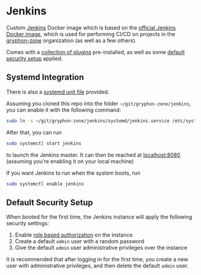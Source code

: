 # Jenkins

Custom [Jenkins](https://github.com/jenkinsci/jenkins) Docker image which is based on the 
[official Jenkins Docker image](https://github.com/jenkinsci/docker), 
which is used for performing CI/CD on projects in the
[gryphon-zone](https://github.com/gryphon-zone/) organization (as well as a few others).

Comes with a [collection of plugins](configuration/plugins.txt) pre-installed, as well as some
[default security setup](configuration/setup-default-security.groovy) applied.

## Systemd Integration
There is also a [systemd unit file](systemd/jenkins.service) provided.

Assuming you cloned this repo into the folder `~/git/gryphon-zone/jenkins`, you can enable it with the following command:
```bash
sudo ln -s ~/git/gryphon-zone/jenkins/systemd/jenkins.service /etc/systemd/system/jenkins.service
```
After that, you can run
```bash
sudo systemctl start jenkins
```
to launch the Jenkins master.
It can then be reached at [localhost:8080](http://localhost:8080)
(assuming you're enabling it on your local machine)

If you want Jenkins to run when the system boots, run
```bash
sudo systemctl enable jenkins
```

## Default Security Setup

When booted for the first time, the Jenkins instance will apply the following security settings:
1. Enable [role based authorization](https://plugins.jenkins.io/role-strategy) on the instance
1. Create a default `admin` user with a random password
1. Give the default `admin` user administrative privileges over the instance

It is recommended that after logging in for the first time, you create a new user with administrative privileges,
and then delete the default `admin` user.

